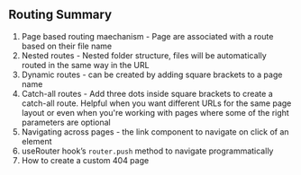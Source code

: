 ## Routing Summary

1. Page based routing maechanism - Page are associated with a route based on their file name
2. Nested routes - Nested folder structure, files will be automatically routed in the same way in the URL
3. Dynamic routes - can be created by adding square brackets to a page name
4. Catch-all routes - Add three dots inside square brackets to create a catch-all route. Helpful when you want different URLs for the same page layout or even when you're working with pages where some of the right parameters are optional
5. Navigating across pages - the link component to navigate on click of an element
6. useRouter hook’s `router.push` method to navigate programmatically
7. How to create a custom 404 page
